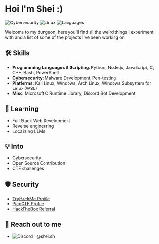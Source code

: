 # Hoi I'm Shei :)

![Cybersecurity](https://img.shields.io/badge/Cybersecurity-Expert-brightgreen.svg) 
![Linux](https://img.shields.io/badge/Linux-Mint%20%7C%20Arch%20%7C%20Kali%20%7C%20WSL-blue.svg) 
![Languages](https://img.shields.io/badge/Languages-Python%20%7C%20Node.js%20%7C%20JS%20%7C%20C%20%7C%20C++-yellow.svg)

Welcome to my dungeon, here you'll find all the weird things I experiment with and a list of some of the projects I've been working on 

## 🛠️ Skills 

- **Programming Languages & Scripting**: Python, Node.js, JavaScript, C, C++, Bash, PowerShell
- **Cybersecurity**: Malware Development, Pen-testing 
- **Platforms**: Kali Linux, Windows, Arch Linux, Windows Subsystem for Linux (WSL)
- **Misc**: Microsoft C Runtime Library, Discord Bot Development


## 🌱 Learning
- Full Stack Web Development 
- Reverse engineering 
- Localizing LLMs 

## 💡 Into

- Cybersecurity
- Open Source Contribution
- CTF challenges

  
## 🛡️ Security

- [TryHackMe Profile](https://tryhackme.com/p/shei.bat)
- [PicoCTF Profile](https://play.picoctf.org/users/shei_bat)
- [HackTheBox Referral](https://referral.hackthebox.com/mz8rf9A)


## 🤝 Reach out to me 
- ![Discord](https://img.shields.io/badge/Discord-7289DA?logo=discord&logoColor=white)
  @shei.sh

